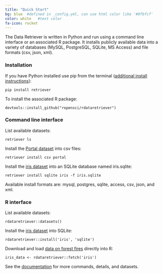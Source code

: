 ```yaml
---
title: "Quick Start"
bg: blue  #defined in _config.yml, can use html color like '#0fbfcf'
color: white   #text color
fa-icon: rocket
---
```


The Data Retriever is written in Python and run using a command line interface
or an associated R package. It installs publicly available data into a variety
of databases (MySQL, PostgreSQL, SQLite, MS Access) and file formats (csv, json,
xml).

### Installation

If you have Python installed use pip from the terminal
([additional install instructions](#install)):

```
pip install retriever
```

To install the associated R package:

```
devtools::install_github("ropensci/rdataretriever")
```

### Command line interface

List available datasets:

```
retriever ls
```

Install the [Portal dataset](https://github.com/weecology/portaldata) into csv
files:

```
retriever install csv portal
```

Install the [iris dataset](https://archive.ics.uci.edu/ml/datasets/Iris/) into
an SQLite database named iris.sqlite:

```
retriever install sqlite iris -f iris.sqlite
```

Available install formats are: mysql, postgres, sqlite, access, csv, json, and
xml.

### R interface

List available datasets:

```
rdataretriever::datasets()
```

Install the [iris dataset](https://archive.ics.uci.edu/ml/datasets/Iris/) into
SQLite:

```
rdataretriever::install('iris', 'sqlite')
```

Download and load
[data on forest fires](https://archive.ics.uci.edu/ml/datasets/Forest+Fires)
directly into R:

```
iris_data <- rdataretriever::fetch('iris')
```

See the [documentation](#documentation) for more commands, details, and
datasets.

